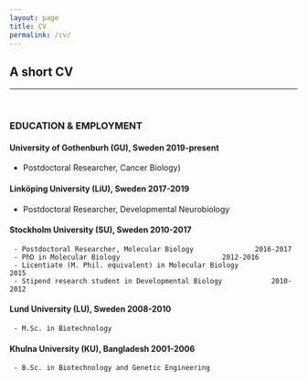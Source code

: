 ```yaml
---
layout: page
title: CV
permalink: /cv/
---
```

## A short CV 
--- 
<br>

### EDUCATION & EMPLOYMENT

#### University of Gothenburh (GU), Sweden					2019-present
- Postdoctoral Researcher, Cancer Biology)

#### Linköping University (LiU), Sweden						2017-2019
- Postdoctoral Researcher, Developmental Neurobiology

#### Stockholm University (SU), Sweden						2010-2017
     - Postdoctoral Researcher, Molecular Biology				2016-2017
     - PhD in Molecular Biology							2012-2016
     - Licentiate (M. Phil. equivalent) in Molecular Biology			2015
     - Stipend research student in Developmental Biology			2010-2012

#### Lund University (LU), Sweden						2008-2010
     - M.Sc. in Biotechnology

#### Khulna University (KU), Bangladesh						2001-2006
     - B.Sc. in Biotechnology and Genetic Engineering
